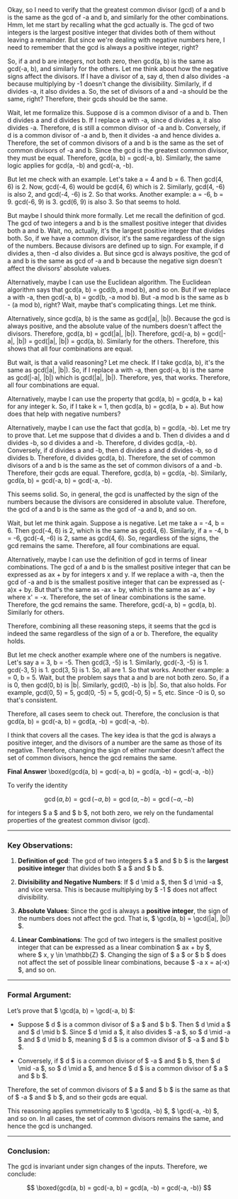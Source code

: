 <think>
Okay, so I need to verify that the greatest common divisor (gcd) of a and b is the same as the gcd of -a and b, and similarly for the other combinations. Hmm, let me start by recalling what the gcd actually is. The gcd of two integers is the largest positive integer that divides both of them without leaving a remainder. But since we're dealing with negative numbers here, I need to remember that the gcd is always a positive integer, right?

So, if a and b are integers, not both zero, then gcd(a, b) is the same as gcd(-a, b), and similarly for the others. Let me think about how the negative signs affect the divisors. If I have a divisor of a, say d, then d also divides -a because multiplying by -1 doesn't change the divisibility. Similarly, if d divides -a, it also divides a. So, the set of divisors of a and -a should be the same, right? Therefore, their gcds should be the same.

Wait, let me formalize this. Suppose d is a common divisor of a and b. Then d divides a and d divides b. If I replace a with -a, since d divides a, it also divides -a. Therefore, d is still a common divisor of -a and b. Conversely, if d is a common divisor of -a and b, then it divides -a and hence divides a. Therefore, the set of common divisors of a and b is the same as the set of common divisors of -a and b. Since the gcd is the greatest common divisor, they must be equal. Therefore, gcd(a, b) = gcd(-a, b). Similarly, the same logic applies for gcd(a, -b) and gcd(-a, -b). 

But let me check with an example. Let's take a = 4 and b = 6. Then gcd(4, 6) is 2. Now, gcd(-4, 6) would be gcd(4, 6) which is 2. Similarly, gcd(4, -6) is also 2, and gcd(-4, -6) is 2. So that works. Another example: a = -6, b = 9. gcd(-6, 9) is 3. gcd(6, 9) is also 3. So that seems to hold.

But maybe I should think more formally. Let me recall the definition of gcd. The gcd of two integers a and b is the smallest positive integer that divides both a and b. Wait, no, actually, it's the largest positive integer that divides both. So, if we have a common divisor, it's the same regardless of the sign of the numbers. Because divisors are defined up to sign. For example, if d divides a, then -d also divides a. But since gcd is always positive, the gcd of a and b is the same as gcd of -a and b because the negative sign doesn't affect the divisors' absolute values.

Alternatively, maybe I can use the Euclidean algorithm. The Euclidean algorithm says that gcd(a, b) = gcd(b, a mod b), and so on. But if we replace a with -a, then gcd(-a, b) = gcd(b, -a mod b). But -a mod b is the same as b - (a mod b), right? Wait, maybe that's complicating things. Let me think.

Alternatively, since gcd(a, b) is the same as gcd(|a|, |b|). Because the gcd is always positive, and the absolute value of the numbers doesn't affect the divisors. Therefore, gcd(a, b) = gcd(|a|, |b|). Therefore, gcd(-a, b) = gcd(|-a|, |b|) = gcd(|a|, |b|) = gcd(a, b). Similarly for the others. Therefore, this shows that all four combinations are equal.

But wait, is that a valid reasoning? Let me check. If I take gcd(a, b), it's the same as gcd(|a|, |b|). So, if I replace a with -a, then gcd(-a, b) is the same as gcd(|-a|, |b|) which is gcd(|a|, |b|). Therefore, yes, that works. Therefore, all four combinations are equal.

Alternatively, maybe I can use the property that gcd(a, b) = gcd(a, b + ka) for any integer k. So, if I take k = 1, then gcd(a, b) = gcd(a, b + a). But how does that help with negative numbers?

Alternatively, maybe I can use the fact that gcd(a, b) = gcd(a, -b). Let me try to prove that. Let me suppose that d divides a and b. Then d divides a and d divides -b, so d divides a and -b. Therefore, d divides gcd(a, -b). Conversely, if d divides a and -b, then d divides a and d divides -b, so d divides b. Therefore, d divides gcd(a, b). Therefore, the set of common divisors of a and b is the same as the set of common divisors of a and -b. Therefore, their gcds are equal. Therefore, gcd(a, b) = gcd(a, -b). Similarly, gcd(a, b) = gcd(-a, b) = gcd(-a, -b). 

This seems solid. So, in general, the gcd is unaffected by the sign of the numbers because the divisors are considered in absolute value. Therefore, the gcd of a and b is the same as the gcd of -a and b, and so on.

Wait, but let me think again. Suppose a is negative. Let me take a = -4, b = 6. Then gcd(-4, 6) is 2, which is the same as gcd(4, 6). Similarly, if a = -4, b = -6, gcd(-4, -6) is 2, same as gcd(4, 6). So, regardless of the signs, the gcd remains the same. Therefore, all four combinations are equal.

Alternatively, maybe I can use the definition of gcd in terms of linear combinations. The gcd of a and b is the smallest positive integer that can be expressed as ax + by for integers x and y. If we replace a with -a, then the gcd of -a and b is the smallest positive integer that can be expressed as (-a)x + by. But that's the same as -ax + by, which is the same as ax' + by where x' = -x. Therefore, the set of linear combinations is the same. Therefore, the gcd remains the same. Therefore, gcd(-a, b) = gcd(a, b). Similarly for others.

Therefore, combining all these reasoning steps, it seems that the gcd is indeed the same regardless of the sign of a or b. Therefore, the equality holds.

But let me check another example where one of the numbers is negative. Let's say a = 3, b = -5. Then gcd(3, -5) is 1. Similarly, gcd(-3, -5) is 1. gcd(-3, 5) is 1. gcd(3, 5) is 1. So, all are 1. So that works. Another example: a = 0, b = 5. Wait, but the problem says that a and b are not both zero. So, if a is 0, then gcd(0, b) is |b|. Similarly, gcd(0, -b) is |b|. So, that also holds. For example, gcd(0, 5) = 5, gcd(0, -5) = 5, gcd(-0, 5) = 5, etc. Since -0 is 0, so that's consistent.

Therefore, all cases seem to check out. Therefore, the conclusion is that gcd(a, b) = gcd(-a, b) = gcd(a, -b) = gcd(-a, -b).

I think that covers all the cases. The key idea is that the gcd is always a positive integer, and the divisors of a number are the same as those of its negative. Therefore, changing the sign of either number doesn't affect the set of common divisors, hence the gcd remains the same.

**Final Answer**
\boxed{gcd(a, b) = gcd(-a, b) = gcd(a, -b) = gcd(-a, -b)}
</think>

To verify the identity

$$
\gcd(a, b) = \gcd(-a, b) = \gcd(a, -b) = \gcd(-a, -b)
$$

for integers $ a $ and $ b $, not both zero, we rely on the fundamental properties of the greatest common divisor (gcd).

---

### Key Observations:

1. **Definition of gcd**:
   The gcd of two integers $ a $ and $ b $ is the **largest positive integer** that divides both $ a $ and $ b $.

2. **Divisibility and Negative Numbers**:
   If $ d \mid a $, then $ d \mid -a $, and vice versa. This is because multiplying by $ -1 $ does not affect divisibility.

3. **Absolute Values**:
   Since the gcd is always a **positive integer**, the sign of the numbers does not affect the gcd. That is, $ \gcd(a, b) = \gcd(|a|, |b|) $.

4. **Linear Combinations**:
   The gcd of two integers is the smallest positive integer that can be expressed as a linear combination $ ax + by $, where $ x, y \in \mathbb{Z} $. Changing the sign of $ a $ or $ b $ does not affect the set of possible linear combinations, because $ -a x = a(-x) $, and so on.

---

### Formal Argument:

Let’s prove that $ \gcd(a, b) = \gcd(-a, b) $:

- Suppose $ d $ is a common divisor of $ a $ and $ b $. Then $ d \mid a $ and $ d \mid b $. Since $ d \mid a $, it also divides $ -a $, so $ d \mid -a $ and $ d \mid b $, meaning $ d $ is a common divisor of $ -a $ and $ b $.

- Conversely, if $ d $ is a common divisor of $ -a $ and $ b $, then $ d \mid -a $, so $ d \mid a $, and hence $ d $ is a common divisor of $ a $ and $ b $.

Therefore, the set of common divisors of $ a $ and $ b $ is the same as that of $ -a $ and $ b $, and so their gcds are equal.

This reasoning applies symmetrically to $ \gcd(a, -b) $, $ \gcd(-a, -b) $, and so on. In all cases, the set of common divisors remains the same, and hence the gcd is unchanged.

---

### Conclusion:

The gcd is invariant under sign changes of the inputs. Therefore, we conclude:

$$
\boxed{gcd(a, b) = gcd(-a, b) = gcd(a, -b) = gcd(-a, -b)}
$$